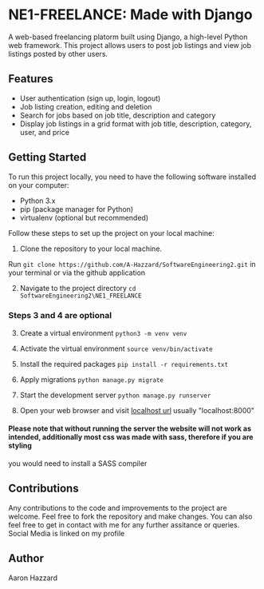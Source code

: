 # NE1-FREELANCE: Made with Django
A web-based freelancing platorm built using Django, a high-level Python web framework. This project allows users to post job listings and view job listings posted by other users.
## Features
- User authentication (sign up, login, logout)
- Job listing creation, editing and deletion
- Search for jobs based on job title, description and category
- Display job listings in a grid format with job title, description, category, user, and price
## Getting Started
To run this project locally, you need to have the following software installed on your computer:
- Python 3.x
- pip (package manager for Python)
- virtualenv (optional but recommended)

Follow these steps to set up the project on your local machine:
1. Clone the repository to your local machine.

Run ``` git clone https://github.com/A-Hazzard/SoftwareEngineering2.git ``` in your terminal or via the github application

2. Navigate to the project directory ``` cd SoftwareEngineering2\NE1_FREELANCE ```
### Steps 3 and 4 are optional 
3. Create a virtual environment
``` python3 -m venv venv ```

4. Activate the virtual environment
``` source venv/bin/activate ```

5. Install the required packages
``` pip install -r requirements.txt ```

6. Apply migrations
``` python manage.py migrate ```

7. Start the development server 
```python manage.py runserver ```

8. Open your web browser and visit [localhost url](http://127.0.0.1:8000/) usually "localhost:8000"

#### Please note that without running the server the website will not work as intended, additionally most css was made with sass, therefore if you are styling
you would need to install a SASS compiler 

## Contributions
Any contributions to the code and improvements to the project are welcome. Feel free to fork the repository and make changes.
You can also feel free to get in contact with me for any further assitance or queries. Social Media is linked on my profile

## Author
Aaron Hazzard

